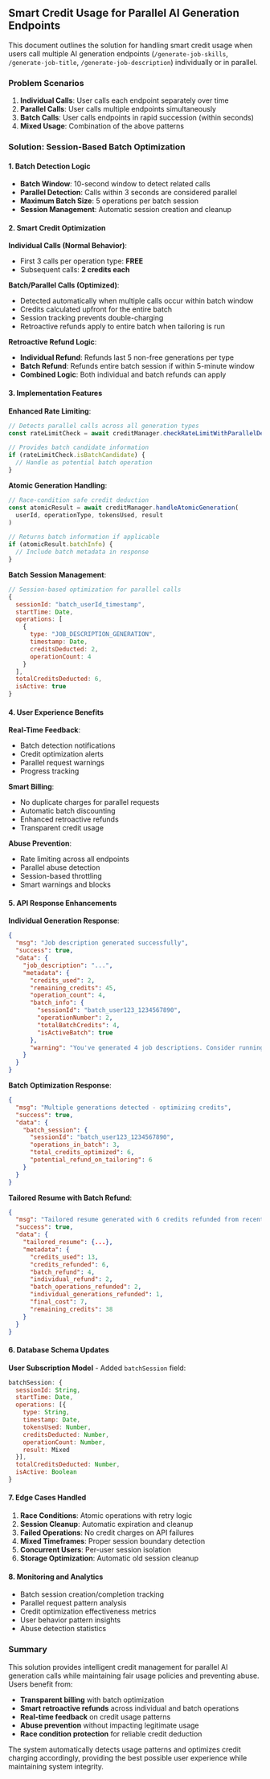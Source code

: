 ## Smart Credit Usage for Parallel AI Generation Endpoints

This document outlines the solution for handling smart credit usage when users call multiple AI generation endpoints (`/generate-job-skills`, `/generate-job-title`, `/generate-job-description`) individually or in parallel.

### Problem Scenarios

1. **Individual Calls**: User calls each endpoint separately over time
2. **Parallel Calls**: User calls multiple endpoints simultaneously  
3. **Batch Calls**: User calls endpoints in rapid succession (within seconds)
4. **Mixed Usage**: Combination of the above patterns

### Solution: Session-Based Batch Optimization

#### 1. **Batch Detection Logic**

- **Batch Window**: 10-second window to detect related calls
- **Parallel Detection**: Calls within 3 seconds are considered parallel
- **Maximum Batch Size**: 5 operations per batch session
- **Session Management**: Automatic session creation and cleanup

#### 2. **Smart Credit Optimization**

**Individual Calls (Normal Behavior)**:
- First 3 calls per operation type: **FREE**
- Subsequent calls: **2 credits each**

**Batch/Parallel Calls (Optimized)**:
- Detected automatically when multiple calls occur within batch window
- Credits calculated upfront for the entire batch
- Session tracking prevents double-charging
- Retroactive refunds apply to entire batch when tailoring is run

**Retroactive Refund Logic**:
- **Individual Refund**: Refunds last 5 non-free generations per type
- **Batch Refund**: Refunds entire batch session if within 5-minute window
- **Combined Logic**: Both individual and batch refunds can apply

#### 3. **Implementation Features**

**Enhanced Rate Limiting**:
```javascript
// Detects parallel calls across all generation types
const rateLimitCheck = await creditManager.checkRateLimitWithParallelDetection(userId, operationType)

// Provides batch candidate information
if (rateLimitCheck.isBatchCandidate) {
  // Handle as potential batch operation
}
```

**Atomic Generation Handling**:
```javascript
// Race-condition safe credit deduction
const atomicResult = await creditManager.handleAtomicGeneration(
  userId, operationType, tokensUsed, result
)

// Returns batch information if applicable
if (atomicResult.batchInfo) {
  // Include batch metadata in response
}
```

**Batch Session Management**:
```javascript
// Session-based optimization for parallel calls
{
  sessionId: "batch_userId_timestamp",
  startTime: Date,
  operations: [
    {
      type: "JOB_DESCRIPTION_GENERATION",
      timestamp: Date,
      creditsDeducted: 2,
      operationCount: 4
    }
  ],
  totalCreditsDeducted: 6,
  isActive: true
}
```

#### 4. **User Experience Benefits**

**Real-Time Feedback**:
- Batch detection notifications
- Credit optimization alerts
- Parallel request warnings
- Progress tracking

**Smart Billing**:
- No duplicate charges for parallel requests
- Automatic batch discounting
- Enhanced retroactive refunds
- Transparent credit usage

**Abuse Prevention**:
- Rate limiting across all endpoints
- Parallel abuse detection
- Session-based throttling
- Smart warnings and blocks

#### 5. **API Response Enhancements**

**Individual Generation Response**:
```json
{
  "msg": "Job description generated successfully",
  "success": true,
  "data": {
    "job_description": "...",
    "metadata": {
      "credits_used": 2,
      "remaining_credits": 45,
      "operation_count": 4,
      "batch_info": {
        "sessionId": "batch_user123_1234567890",
        "operationNumber": 2,
        "totalBatchCredits": 4,
        "isActiveBatch": true
      },
      "warning": "You've generated 4 job descriptions. Consider running a tailored resume to optimize your credits."
    }
  }
}
```

**Batch Optimization Response**:
```json
{
  "msg": "Multiple generations detected - optimizing credits",
  "success": true,
  "data": {
    "batch_session": {
      "sessionId": "batch_user123_1234567890",
      "operations_in_batch": 3,
      "total_credits_optimized": 6,
      "potential_refund_on_tailoring": 6
    }
  }
}
```

**Tailored Resume with Batch Refund**:
```json
{
  "msg": "Tailored resume generated with 6 credits refunded from recent generations",
  "success": true,
  "data": {
    "tailored_resume": {...},
    "metadata": {
      "credits_used": 13,
      "credits_refunded": 6,
      "batch_refund": 4,
      "individual_refund": 2,
      "batch_operations_refunded": 2,
      "individual_generations_refunded": 1,
      "final_cost": 7,
      "remaining_credits": 38
    }
  }
}
```

#### 6. **Database Schema Updates**

**User Subscription Model** - Added `batchSession` field:
```javascript
batchSession: {
  sessionId: String,
  startTime: Date,
  operations: [{
    type: String,
    timestamp: Date,
    tokensUsed: Number,
    creditsDeducted: Number,
    operationCount: Number,
    result: Mixed
  }],
  totalCreditsDeducted: Number,
  isActive: Boolean
}
```

#### 7. **Edge Cases Handled**

1. **Race Conditions**: Atomic operations with retry logic
2. **Session Cleanup**: Automatic expiration and cleanup
3. **Failed Operations**: No credit charges on API failures
4. **Mixed Timeframes**: Proper session boundary detection
5. **Concurrent Users**: Per-user session isolation
6. **Storage Optimization**: Automatic old session cleanup

#### 8. **Monitoring and Analytics**

- Batch session creation/completion tracking
- Parallel request pattern analysis
- Credit optimization effectiveness metrics
- User behavior pattern insights
- Abuse detection statistics

### Summary

This solution provides intelligent credit management for parallel AI generation calls while maintaining fair usage policies and preventing abuse. Users benefit from:

- **Transparent billing** with batch optimization
- **Smart retroactive refunds** across individual and batch operations  
- **Real-time feedback** on credit usage patterns
- **Abuse prevention** without impacting legitimate usage
- **Race condition protection** for reliable credit deduction

The system automatically detects usage patterns and optimizes credit charging accordingly, providing the best possible user experience while maintaining system integrity.
